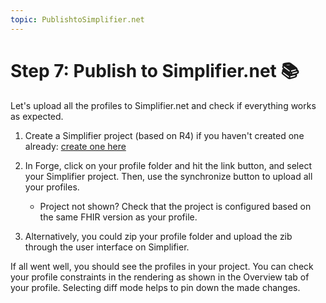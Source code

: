 ```yaml
---
topic: PublishtoSimplifier.net
---
```

# Step 7: Publish to Simplifier.net 📚 

Let's upload all the profiles to Simplifier.net and check if everything works as expected.

1. Create a Simplifier project (based on R4) if you haven't created one already: [create one here][2]

2. In Forge, click on your profile folder and hit the link button, and select your Simplifier project. Then, use the synchronize button to upload all your profiles.  
     * Project not shown? Check that the project is configured based on the same FHIR version as your profile.
3. Alternatively, you could zip your profile folder and upload the zib through the user interface on Simplifier.

If all went well, you should see the profiles in your project. You can check your profile constraints in the rendering as shown in the Overview tab of your profile. Selecting diff mode helps to pin down the made changes.

[2]: https://simplifier.net/ui/project/create "Create a Simplifier project"